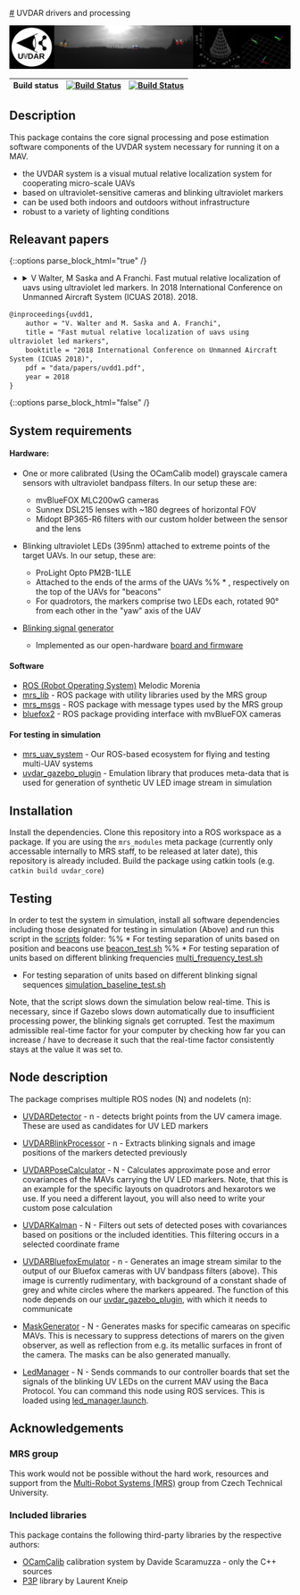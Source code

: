 [#](#) UVDAR drivers and processing

![](.fig/thumbnail.jpg)

| Build status | [![Build Status](https://github.com/ctu-mrs/uvdar_core/workflows/Melodic/badge.svg)](https://github.com/ctu-mrs/uvdar_core/actions) | [![Build Status](https://github.com/ctu-mrs/uvdar_core/workflows/Noetic/badge.svg)](https://github.com/ctu-mrs/uvdar_core/actions) |
|--------------|-------------------------------------------------------------------------------------------------------------------------------------|------------------------------------------------------------------------------------------------------------------------------------|

## Description
This package contains the core signal processing and pose estimation software components of the UVDAR system necessary for running it on a MAV.

* the UVDAR system is a visual mutual relative localization system for cooperating micro-scale UAVs
* based on ultraviolet-sensitive cameras and blinking ultraviolet markers
* can be used both indoors and outdoors without infrastructure
* robust to a variety of lighting conditions

## Releavant papers
{::options parse_block_html="true" /}
* <details>
  <summary>V Walter, M Saska and A Franchi. Fast mutual relative localization of uavs using ultraviolet led markers. In 2018 International Conference on Unmanned Aircraft System (ICUAS 2018). 2018.</summary>

```
@inproceedings{uvdd1,
	author = "V. Walter and M. Saska and A. Franchi",
	title = "Fast mutual relative localization of uavs using ultraviolet led markers",
	booktitle = "2018 International Conference on Unmanned Aircraft System (ICUAS 2018)",
	pdf = "data/papers/uvdd1.pdf",
	year = 2018
}
```
{::options parse_block_html="false" /}

</details>

## System requirements

#### Hardware:
* One or more calibrated (Using the OCamCalib model) grayscale camera sensors with ultraviolet bandpass filters. In our setup these are:
  * mvBlueFOX MLC200wG cameras
  * Sunnex DSL215 lenses with ~180 degrees of horizontal FOV
  * Midopt BP365-R6 filters with our custom holder between the sensor and the lens

* Blinking ultraviolet LEDs (395nm) attached to extreme points of the target UAVs. In our setup, these are:
  * ProLight Opto PM2B-1LLE
  * Attached to the ends of the arms of the UAVs
  %% * , respectively on the top of the UAVs for "beacons"
  * For quadrotors, the markers comprise two LEDs each, rotated 90&deg; from each other in the "yaw" axis of the UAV
  
* [Blinking signal generator](https://github.com/ctu-mrs/mrs_hw_uvdar)
  * Implemented as our open-hardware [board and firmware](https://github.com/ctu-mrs/mrs_hw_uvdar)
#### Software
  * [ROS (Robot Operating System)](https://www.ros.org/) Melodic Morenia
  * [mrs_lib](https://github.com/ctu-mrs/mrs_lib) - ROS package with utility libraries used by the MRS group
  * [mrs_msgs](https://github.com/ctu-mrs/mrs_msgs) - ROS package with message types used by the MRS group
  * [bluefox2](https://github.com/ctu-mrs/bluefox2) - ROS package providing interface with mvBlueFOX cameras


#### For testing in simulation
  * [mrs_uav_system](https://github.com/ctu-mrs/mrs_uav_system) - Our ROS-based ecosystem for flying and testing multi-UAV systems
  * [uvdar_gazebo_plugin](https://github.com/ctu-mrs/uvdar_gazebo_plugin) - Emulation library that produces meta-data that is used for generation of synthetic UV LED image stream in simulation

## Installation
Install the dependencies.
Clone this repository into a ROS workspace as a package.
If you are using the `mrs_modules` meta package (currently only accessable internally to MRS staff, to be released at later date), this repository is already included.
Build the package using catkin tools (e.g. `catkin build uvdar_core`)

## Testing
In order to test the system in simulation, install all software dependencies including those designated for testing in simulation (Above) and run this script in the [scripts](scripts/) folder:
  %% * For testing separation of units based on position and beacons use [beacon_test.sh](scripts/beacon_test.sh)
  %% * For testing separation of units based on different blinking frequencies [multi_frequency_test.sh](scripts/multi_frequency_test.sh)
  * For testing separation of units based on different blinking signal sequences [simulation_baseline_test.sh](scripts/simulation_baseline_test.sh)

Note, that the script slows down the simulation below real-time. This is necessary, since if Gazebo slows down automatically due to insufficient processing power, the blinking signals get corrupted. Test the maximum admissible real-time factor for your computer by checking how far you can increase / have to decrease it such that the real-time factor consistently stays at the value it was set to.

## Node description
The package comprises multiple ROS nodes (N) and nodelets (n):
  * [UVDARDetector](src/detector.cpp) - n - detects bright points from the UV camera image. These are used as candidates for UV LED markers
  * [UVDARBlinkProcessor](src/blink_processor.cpp) - n - Extracts blinking signals and image positions of the markers detected previously
  * [UVDARPoseCalculator](src/uav_pose_calculator.cpp) - N - Calculates approximate pose and error covariances of the MAVs carrying the UV LED markers. Note, that this is an example for the specific layouts on quadrotors and hexarotors we use. If you need a different layout, you will also need to write your custom pose calculation
  * [UVDARKalman](src/filter.cpp) - N - Filters out sets of detected poses with covariances based on positions or the included identities. This filtering occurs in a selected coordinate frame

  * [UVDARBluefoxEmulator](src/bluefox_emulator.cpp)  - n - Generates an image stream similar to the output of our Bluefox cameras with UV bandpass filters (above). This image is currently rudimentary, with background of a constant shade of grey and white circles where the markers appeared. The function of this node depends on our [uvdar_gazebo_plugin](https://github.com/ctu-mrs/uvdar_gazebo_plugin), with which it needs to communicate
  * [MaskGenerator](src/mask_generator.cpp) - N - Generates masks for specific camearas on specific MAVs. This is necessary to suppress detections of marers on the given observer, as well as reflection from e.g. its metallic surfaces in front of the camera. The masks can be also generated manually.
  * [LedManager](src/led_manager.cpp) - N - Sends commands to our controller boards that set the signals of the blinking UV LEDs on the current MAV using the Baca Protocol. You can command this node using ROS services. This is loaded using [led_manager.launch](launch/led_manager.launch).

## Acknowledgements

### MRS group
This work would not be possible without the hard work, resources and support from the [Multi-Robot Systems (MRS)](http://mrs.felk.cvut.cz/) group from Czech Technical University.

### Included libraries
This package contains the following third-party libraries by the respective authors:
  * [OCamCalib](https://sites.google.com/site/scarabotix/ocamcalib-toolbox) calibration system by Davide Scaramuzza - only the C++ sources
  * [P3P](https://www.laurentkneip.com/software) library by Laurent Kneip
